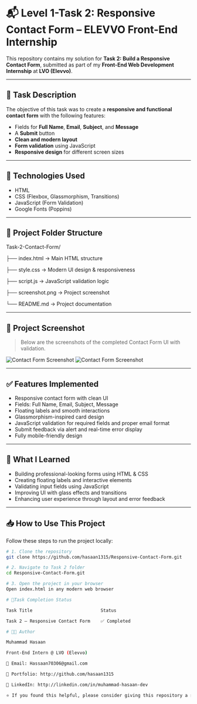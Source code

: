 # 📬 Level 1-Task 2: Responsive Contact Form – ELEVVO Front-End Internship

This repository contains my solution for **Task 2: Build a Responsive Contact Form**, submitted as part of my **Front-End Web Development Internship** at **LVO (Elevvo)**.

---

## 📌 Task Description

The objective of this task was to create a **responsive and functional contact form** with the following features:

- Fields for **Full Name**, **Email**, **Subject**, and **Message**
- A **Submit** button
- **Clean and modern layout**
- **Form validation** using JavaScript
- **Responsive design** for different screen sizes

---

## 🧰 Technologies Used

- HTML  
- CSS (Flexbox, Glassmorphism, Transitions)  
- JavaScript (Form Validation)  
- Google Fonts (Poppins)

---

## 📁 Project Folder Structure

Task-2-Contact-Form/

├── index.html → Main HTML structure

├── style.css → Modern UI design & responsiveness

├── script.js → JavaScript validation logic

├── screenshot.png → Project screenshot

└── README.md → Project documentation

---

## 📸 Project Screenshot

> Below are the screenshots of the completed Contact Form UI with validation.

![Contact Form Screenshot](https://i.postimg.cc/bYK2w0j7/image.png)
![Contact Form Screenshot](https://i.postimg.cc/Y0g0WVwJ/image.png)

---

## ✅ Features Implemented

- Responsive contact form with clean UI  
- Fields: Full Name, Email, Subject, Message  
- Floating labels and smooth interactions  
- Glassmorphism-inspired card design  
- JavaScript validation for required fields and proper email format  
- Submit feedback via alert and real-time error display  
- Fully mobile-friendly design  

---

## 🧠 What I Learned

- Building professional-looking forms using HTML & CSS  
- Creating floating labels and interactive elements  
- Validating input fields using JavaScript  
- Improving UI with glass effects and transitions  
- Enhancing user experience through layout and error feedback  

---

## 📥 How to Use This Project

Follow these steps to run the project locally:

```bash
# 1. Clone the repository
git clone https://github.com/hasaan1315/Responsive-Contact-Form.git

# 2. Navigate to Task 2 folder
cd Responsive-Contact-Form.git

# 3. Open the project in your browser
Open index.html in any modern web browser

# 🧾Task Completion Status

Task Title	                        Status

Task 2 – Responsive Contact Form	✅ Completed

# 👨‍💻 Author

Muhammad Hasaan

Front-End Intern @ LVO (Elevvo)

📧 Email: Hassaan70306@gmail.com

🔗 Portfolio: http://github.com/hasaan1315

🔗 LinkedIn: http://linkedin.com/in/muhammad-hasaan-dev

⭐ If you found this helpful, please consider giving this repository a star!


